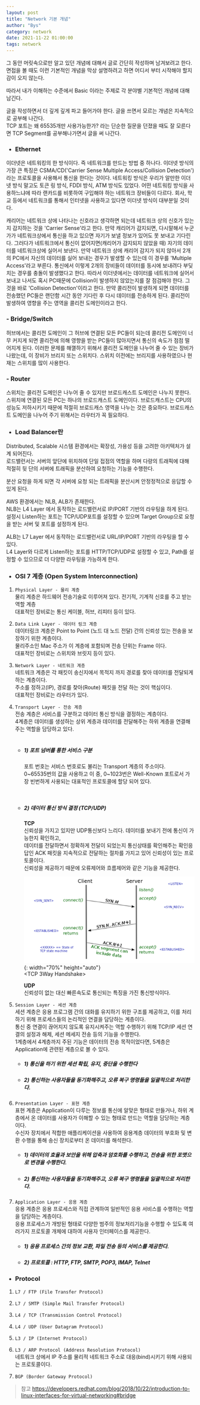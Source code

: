 ```yaml
---
layout: post
title: "Network 기본 개념"
author: "Bys"
category: network
date: 2021-11-22 01:00:00
tags: network
---
```


그 동안 머릿속으로만 알고 있던 개념에 대해서 글로 간단히 작성하며 남겨보려고 한다.  
면접을 볼 때도 이런 기본적인 개념을 막상 설명하려고 하면 어디서 부터 시작해야 할지 감이 오지 않는다.  

따라서 내가 이해하는 수준에서 Basic 이라는 주제로 각 분야별 기본적인 개념에 대해 남긴다.  

글을 작성하면서 더 깊게 깊게 파고 들어가야 한다. 글을 쓰면서 모르는 개념은 지속적으로 공부해 나간다.  
TCP 포트는 왜 65535개만 사용가능한가? 라는 단순한 질문을 던졌을 때도 잘 모른다면 TCP Segment를 공부해나가면서 글을 써 나간다.  

+ ### Ethernet

이더넷은 네트워킹의 한 방식이다. 즉 네트워크를 만드는 방법 중 하나다. 이더넷 방식의 가장 큰 특징은 CSMA/CD('Carrier Sense Multiple Access/Collision Detection')라는 프로토콜을 사용해서 통신을 한다는 것이다. 
네트워킹 방식은 우리가 알만한 이더넷 방식 말고도 토큰 링 방식, FDDI 방식, ATM 방식도 있었다. 어떤 네트워킹 방식을 사용하느냐에 따라 랜카드를 비롯하여 구입해야 하는 네트워크 장비들이 다르다. 
회사, 학교 등에서 네트워크를 통해서 인터넷을 사용하고 있다면 이더넷 방식이 대부분일 것이다. 

캐리어는 네트워크 상에 나타나는 신호라고 생각하면 되는데 네트워크 상의 신호가 있는지 감지하는 것을 'Carrier Sense'라고 한다. 
만약 캐리어가 감지되면, 다시말해서 누군가가 네트워크상에서 통신을 하고 있으면 자기가 보낼 정보가 있어도 못 보내고 기다린다. 그러다가 네트워크에서 통신이 없어지면(캐리어가 감지되지 않았을 때) 자기의 데이터를 네트워크상에 실어서 보낸다. 
만약 네트워크 상에 캐리어 감지가 되지 않아서 2개의 PC에서 자신의 데이터를 실어 보내는 경우가 발생할 수 있는데 이 경우를 'Multiple Access'라고 부른다. 
통신에서 이렇게 2개의 장비들이 데이터를 동시에 보내려다 부딪치는 경우를 충돌이 발생했다고 한다. 따라서 이더넷에서는 데이터를 네트워크에 실어서 보내고 나서도 혹시 PC때문에 Collision이 발생하지 않았는지를 잘 점검해야 한다. 
그것을 바로 'Collision Detection'이라고 한다. 만약 콜리전이 발생하게 되면 데이터를 전송했던 PC들은 랜던함 시간 동안 기다린 후 다시 데이터를 전송하게 된다. 
콜리전이 발생하여 영향을 주는 영역을 콜리전 도메인이라고 한다. 


### - Bridge/Switch  

허브에서는 콜리전 도메인이 그 허브에 연결된 모든 PC들이 되는데 콜리전 도메인이 너무 커지게 되면 콜리전에 의해 영향을 받는 PC들이 많아지면서 통신의 속도가 점점 떨어지게 된다. 
이러한 문제를 해껼하기 위해서 콜리전 도메인을 나누어 줄 수 있는 장비가 나왔는데, 이 장비가 브리지 또는 스위치다. 스위치 이전에는 브리지를 사용하였으나 현재는 스위치를 많이 사용한다. 

### - Router  

스위치는 콜리전 도메인은 나누어 줄 수 있지만 브로드캐스트 도메인은 나누지 못한다. 스위치에 연결된 모든 PC는 하나의 브로드캐스트 도메인이다. 
브로드캐스트는 CPU의 성능도 저하시키기 때문에 적절히 브로드캐스 영역을 나누는 것은 중요하다. 브로드캐스트 도메인을 나누어 주기 위해서는 라우터가 꼭 필요하다. 


+ ### Load Balancer란  

Distributed, Scalable 시스템 환경에서는 확장성, 가용성 등을 고려한 아키텍처가 설계 되어진다.  
로드밸런서는 서버의 앞단에 위치하여 단일 접점의 역할을 하며 다량의 트래픽에 대해 적절히 뒷 단의 서버에 트래픽을 분산하여 요청하는 기능을 수행한다.  

분산 요청을 하게 되면 각 서버에 요청 되는 트래픽을 분산시켜 안정정적으로 응답할 수 있게 된다.  

AWS 환경에서는 NLB, ALB가 존재한다.  
NLB는 L4 Layer 에서 동작하는 로드밸런서로 IP/PORT 기반의 라우팅을 하게 된다.  
설정시 Listen하는 포트는 TCP/UDP포트를 설정할 수 있으며 Target Group으로 요청을 받는 서버 및 포트를 설정하게 된다.  

ALB는 L7 Layer 에서 동작하는 로드밸런서로 URL/IP/PORT 기반의 라우팅을 할 수 있다.  
L4 Layer와 다르게 Listen하는 포트를 HTTP/TCP/UDP로 설정할 수 있고, Path를 설정할 수 있으므로 더 다양한 라우팅을 가능하게 한다.


+ ### OSI 7 계층 (Open System Interconnection)  

1. `Physical Layer - 물리 계층`  
   물리 계층은 하드웨어 전송기술로 이루어져 있다. 전기적, 기계적 신호를 주고 받는 역할 계층  
   대표적인 장비로는 통신 케이블, 허브, 리피터 등이 있다.  

2. `Data Link Layer - 데이터 링크 계층`  
   데이터링크 계층은 Point to Point (노드 대 노드 전달) 간의 신뢰성 있는 전송을 보장하기 위한 계층이다.  
   물리주소인 Mac 주소가 이 계층에 포함되며 전송 단위는 Frame 이다.  
   대표적인 장비로는 스위치와 브릿지 등이 있다.  

3. `Network Layer - 네트워크 계층`  
   네트워크 계층은 각 패킷이 송신지에서 목적지 까지 경로를 찾아 데이터를 전달되게 하는 계층이다.  
   주소를 정하고(IP), 경로를 찾아(Route) 패킷을 전달 하는 것이 핵심이다.  
   대표적인 장비로는 라우터가 있다.  

4. `Transport Layer - 전송 계층`  
   전송 계층은 서비스를 구분하고 데이터 통신 방식을 결정하는 계층이다.  
   4계층은 데이터를 생성하는 상위 계층과 데이터를 전달해주는 하위 계층을 연결해주는 역할을 담당하고 있다.  
   <br>

     + ##### 1) 포트 넘버를 통한 서비스 구분  
       포트 번호는 서비스 번호로도 불리는 Transport 계층의 주소이다.  
       0~65535번의 값을 사용하고 이 중, 0~1023번은 Well-Known 포트로서 가장 빈번하게 사용되는 대표적인 프로토콜에 할당 되어 있다.  

       <br>
     
     + ##### 2) 데이터 통신 방식 결정 (TCP/UDP)  
         **TCP**  
         신뢰성을 가지고 있지만 UDP통신보다 느리다. 데이터를 보내기 전에 통신이 가능한지 확인하고,  
         데이터를 전달하면서 정확하게 전달이 되었는지 통신상태를 확인해주는 확인응답인 ACK 패킷을 지속적으로 전달하는 절차를 가지고 있어 신뢰성이 있는 프로토콜이다.  
         신뢰성을 제공하기 때문에 오류제어와 흐름제어와 같은 기능을 제공한다.  
         
         ![net1](/assets/it/etc/basic/network/net1.png){: width="70%" height="auto"}   
         \<TCP 3Way Handshake\>  
       
         **UDP**  
         신뢰성이 없는 대신 빠른속도로 통신되는 특징을 가진 통신방식이다.  


5. `Session Layer - 세션 계층`  
   세션 계층은 응용 프로그램 간의 대화를 유지하기 위한 구조를 제공하고, 이를 처리하기 위해 프로세스들의 논리적인 연결을 담당하는 계층이다.  
   통신 중 연결이 끊어지지 않도록 유지시켜주는 역할 수행하기 위해 TCP/IP 세션 연결의 설정과 해제, 세션 메세지 전송 등의 기능을 수행한다.  
   1계층에서 4계층까지 주된 기능은 데이터의 전송 목적이었다면, 5계층은 Application에 관련된 계층으로 볼 수 있다.  

   + ##### 1) 통신을 하기 위한 세션 확립, 유지, 중단을 수행한다  
   + ##### 2) 통신하는 사용자들을 동기화해주고, 오류 복구 명령들을 일괄적으로 처리한다.  


6. `Presentation Layer - 표현 계층`  
   표현 계층은 Application이 다루는 정보를 통신에 알맞은 형태로 만들거나, 하위 계층에서 온 데이터를 사용자가 이해할 수 있는 형태로 만드는 역할을 담당하는 계층이다.  
   수신자 장치에서 적합한 애플리케이션을 사용하여 응용계층 데이터의 부호화 및 변환 수행을 통해 송신 장치로부터 온 데이터를 해석한다.  

   + ##### 1) 데이터의 효율과 보안을 위해 압축과 암호화를 수행하고, 전송을 위한 포맷으로 변경을 수행한다.  
   + ##### 2) 통신하는 사용자들을 동기화해주고, 오류 복구 명령들을 일괄적으로 처리한다.  
   
7. `Application Layer - 응용 계층`  
   응용 계층은 응용 프로세스와 직접 관계하여 일반적인 응용 서비스를 수행하는 역할을 담당하는 계층이다.  
   응용 프로세스가 개방된 형태로 다양한 범주의 정보처리기능을 수행할 수 있도록 여러가지 프로토콜 개체에 대하여 사용자 인터페이스를 제공한다.  

   + ##### 1) 응용 프로세스 간의 정보 교환, 파일 전송 등의 서비스를 제공한다.  
   + ##### 2) 프로토콜 : HTTP, FTP, SMTP, POP3, IMAP, Telnet  



+ ### Protocol


1. `L7 / FTP (File Transfer Protocol)`  

2. `L7 / SMTP (Simple Mail Transfer Protocol)`  
   
3. `L4 / TCP (Transmission Control Protocol)`  

4. `L4 / UDP (User Datagram Protocol)`  

5. `L3 / IP (Internet Protocol)`

6. `L3 / ARP Protocol (Address Resolution Protocol)`  
    네트워크 상에서 IP 주소를 물리적 네트워크 주소로 대응(bind)시키기 위해 사용되는 프로토콜이다.  

7. `BGP (Border Gateway Protocol)`  




> 참고
https://developers.redhat.com/blog/2018/10/22/introduction-to-linux-interfaces-for-virtual-networking#bridge